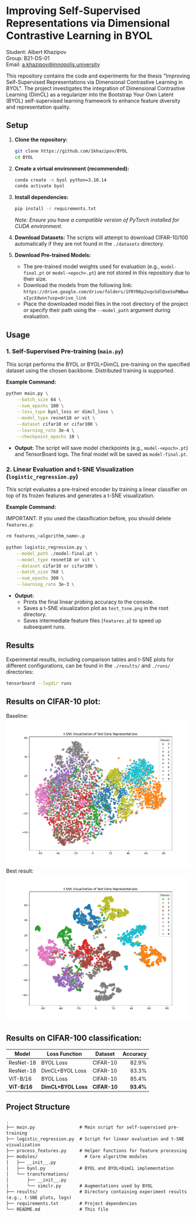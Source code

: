 
# Improving Self-Supervised Representations via Dimensional Contrastive Learning in BYOL

Student: Albert Khazipov \
Group: B21-DS-01 \
Email: a.khazipov@innopolis.university

This repository contains the code and experiments for the thesis "Improving Self-Supervised Representations via Dimensional Contrastive Learning in BYOL". The project investigates the integration of Dimensional Contrastive Learning (DimCL) as a regularizer into the Bootstrap Your Own Latent (BYOL) self-supervised learning framework to enhance feature diversity and representation quality.

## Setup

1.  **Clone the repository:**
    ```bash
    git clone https://github.com/1khazipov/BYOL
    cd BYOL
    ```

2.  **Create a virtual environment (recommended):**
    ```bash
    conda create -n byol python=3.10.14
    conda activate byol
    ```

3.  **Install dependencies:**
    ```bash
    pip install -r requirements.txt
    ```
    *Note: Ensure you have a compatible version of PyTorch installed for CUDA environment.*

4.  **Download Datasets:** The scripts will attempt to download CIFAR-10/100 automatically if they are not found in the `./datasets` directory.

5.  **Download Pre-trained Models:**
    *   The pre-trained model weights used for evaluation (e.g., `model-final.pt` or `model-<epoch>.pt`) are not stored in this repository due to their size.
    *   Download the models from the following link: `https://drive.google.com/drive/folders/1FRYR6p2vqvSdlQxeSoPWBwxxIycXdwnn?usp=drive_link`
    *   Place the downloaded model files in the root directory of the project or specify their path using the `--model_path` argument during evaluation.

## Usage

### 1. Self-Supervised Pre-training (`main.py`)

This script performs the BYOL or BYOL+DimCL pre-training on the specified dataset using the chosen backbone. Distributed training is supported.

**Example Command:**

```bash
python main.py \
    --batch_size 64 \
    --num_epochs 100 \
    --loss_type byol_loss or dimcl_loss \
    --model_type resnet18 or vit \
    --dataset cifar10 or cifar100 \
    --learning_rate 3e-4 \
    --checkpoint_epochs 10 \
```

*   **Output:** The script will save model checkpoints (e.g., `model-<epoch>.pt`) and TensorBoard logs. The final model will be saved as `model-final.pt`.

### 2. Linear Evaluation and t-SNE Visualization (`logistic_regression.py`)

This script evaluates a pre-trained encoder by training a linear classifier on top of its frozen features and generates a t-SNE visualization.

**Example Command:**

IMPORTANT: If you used the classification before, you should delete `features.p`:
```bash
rm features_<algorithm_name>.p
```

```bash
python logistic_regression.py \
    --model_path ./model-final.pt \
    --model_type resnet18 or vit \
    --dataset cifar10 or cifar100 \
    --batch_size 768 \
    --num_epochs 300 \
    --learning_rate 3e-3 \
```

*   **Output:**
    *   Prints the final linear probing accuracy to the console.
    *   Saves a t-SNE visualization plot as `test_tsne.png` in the root directory.
    *   Saves intermediate feature files (`features.p`) to speed up subsequent runs.

## Results

Experimental results, including comparison tables and t-SNE plots for different configurations, can be found in the `./results/` and `./runs/` directories:
```bash
tensorboard --logdir runs
```

## Results on CIFAR-10 plot:
Baseline:
![Baseline](results/byol_resnet_mse.png)
Best result:
![Best result](results/byol_vit_dimcl.png)

## Results on CIFAR-100 classification:
| Model      | Loss Function   | Dataset  | Accuracy  |
|------------|-----------------|----------|----------:|
| ResNet-18  | BYOL Loss       | CIFAR-10 |   82.9%   |
| ResNet-18  | DimCL+BYOL Loss | CIFAR-10 |   83.3%   |
| ViT-B/16   | BYOL Loss       | CIFAR-10 |   85.4%   |
| **ViT-B/16** | **DimCL+BYOL Loss** | **CIFAR-10** | **93.4%** |

## Project Structure

```
.
├── main.py                 # Main script for self-supervised pre-training
├── logistic_regression.py  # Script for linear evaluation and t-SNE visualization
├── process_features.py     # Helper functions for feature processing
├── modules/                  # Core algorithm modules
│   ├── __init__.py
│   ├── byol.py             # BYOL and BYOL+DimCL implementation
│   └── transformations/
│       ├── __init__.py
│       └── simclr.py       # Augmentations used by BYOL
├── results/                # Directory containing experiment results (e.g., t-SNE plots, logs)
├── requirements.txt        # Project dependencies
└── README.md               # This file
```
